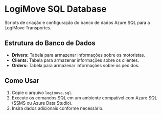 # LogiMove SQL Database

Scripts de criação e configuração do banco de dados Azure SQL para a LogiMove Transportes.

## Estrutura do Banco de Dados
- **Drivers:** Tabela para armazenar informações sobre os motoristas.
- **Clients:** Tabela para armazenar informações sobre os clientes.
- **Orders:** Tabela para armazenar informações sobre os pedidos.

## Como Usar
1. Copie o arquivo `logimove.sql`.
2. Execute os comandos SQL em um ambiente compatível com Azure SQL (SSMS ou Azure Data Studio).
3. Insira dados adicionais conforme necessário.
